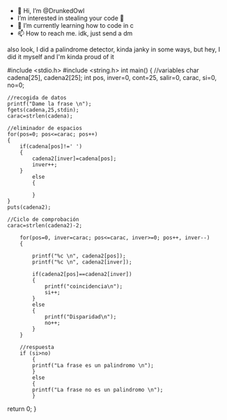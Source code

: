 - 👋 Hi, I’m @DrunkedOwl
- I’m interested in stealing your code 👀  
- 🌱 I’m currently learning how to code in c
- 📫 How to reach me.
idk, just send a dm

<!---
DrunkedOwl/DrunkedOwl is a ✨ special ✨ repository because its `README.md` (this file) appears on your GitHub profile.
You can click the Preview link to take a look at your changes.
--->

also look, I did a palindrome detector, kinda janky in some ways, but hey, I did it myself and I'm kinda proud of it

#include <stdio.h>
#include <string.h>
int main()
{
	//variables
	char cadena[25], cadena2[25];
	int pos, inver=0, cont=25, salir=0, carac, si=0, no=0;
	
	//recogida de datos
	printf("Dame la frase \n");
	fgets(cadena,25,stdin);
	carac=strlen(cadena);
	
	//eliminador de espacios
	for(pos=0; pos<=carac; pos++)
	{
		if(cadena[pos]!=' ')
		{
			cadena2[inver]=cadena[pos];
			inver++;
		}
			else
			{
				
			}
	}
	puts(cadena2);
	
    //Ciclo de comprobación
	carac=strlen(cadena2)-2;
	
		for(pos=0, inver=carac; pos<=carac, inver>=0; pos++, inver--)
        {

            printf("%c \n", cadena2[pos]);
            printf("%c \n", cadena2[inver]);

        	if(cadena2[pos]==cadena2[inver])
        	{
        		printf("coincidencia\n");
                si++;
			}
        	else
			{
				printf("Disparidad\n");
                no++;
			}
		}
        
        //respuesta
        if (si>no)
        	{
			printf("La frase es un palindromo \n");
			}
			else 
			{
        	printf("La frase no es un palindromo \n");
			}
				
return 0;
}
